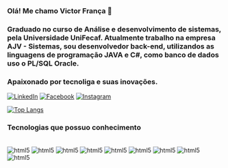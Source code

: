 ### Olá! Me chamo Victor França 👋   
### Graduado no curso de Análise e desenvolvimento de sistemas, pela Universidade UniFecaf. Atualmente trabalho na empresa AJV - Sistemas, sou desenvolvedor back-end, utilizandos as linguagens de programação JAVA e C#, como banco de dados uso o PL/SQL Oracle.
### Apaixonado por tecnoliga e suas inovações.

[![LinkedIn](https://img.shields.io/badge/LinkedIn-0077B5?style=for-the-badge&logo=linkedin&logoColor=white)](https://www.linkedin.com/in/victor-fran%C3%A7a-233632185/)
[![Facebook](https://img.shields.io/badge/Facebook-1877F2?style=for-the-badge&logo=facebook&logoColor=white)](https://www.facebook.com/vvictorfr)
[![Instagram](https://img.shields.io/badge/Instagram-E4405F?style=for-the-badge&logo=instagram&logoColor=white)](https://www.instagram.com/franca_victorr/)

[![Top Langs](https://github-readme-stats.vercel.app/api/top-langs/?username=VictorF97)](https://github.com/anuraghazra/github-readme-stats)

### Tecnologias que possuo conhecimento

<div style="display: inline_block"></br>
    <img align="center" alt="html5" src="https://img.shields.io/badge/HTML5-E34F26?style=for-the-badge&logo=html5&logoColor=white"  />
    <img align="center" alt="html5" src="https://img.shields.io/badge/CSS-239120?&style=for-the-badge&logo=css3&logoColor=white"  />
    <img align="center" alt="html5" src="https://img.shields.io/badge/Node.js-43853D?style=for-the-badge&logo=node.js&logoColor=white"  />
    <img align="center" alt="html5" src="https://img.shields.io/badge/JavaScript-F7DF1E?style=for-the-badge&logo=javascript&logoColor=black"  />
    <img align="center" alt="html5" src="https://img.shields.io/badge/Java-ED8B00?style=for-the-badge&logo=openjdk&logoColor=white"  />
    <img align="center" alt="html5" src="https://img.shields.io/badge/React-20232A?style=for-the-badge&logo=react&logoColor=61DAFB"  />
    <img align="center" alt="html5" src="https://img.shields.io/badge/React_Native-20232A?style=for-the-badge&logo=react&logoColor=61DAFB"  />
    <img align="center" alt="html5" src="https://img.shields.io/badge/MySQL-00000F?style=for-the-badge&logo=mysql&logoColor=white"  />
    <img align="center" alt="html5" src="https://img.shields.io/badge/PostgreSQL-316192?style=for-the-badge&logo=postgresql&logoColor=white"  />    
</div>
